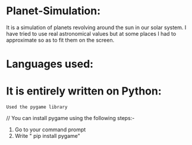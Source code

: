# Planet-Simulation:
  It is a simulation of planets revolving around the sun in our solar system. I have tried to use real astronomical values but at some places I had to approximate so     as to fit them on the screen.
# Languages used:
  # It is entirely written on Python:
    Used the pygame library
// You can install pygame using the following steps:-
   1) Go to your command prompt
   2) Write " pip install pygame"
